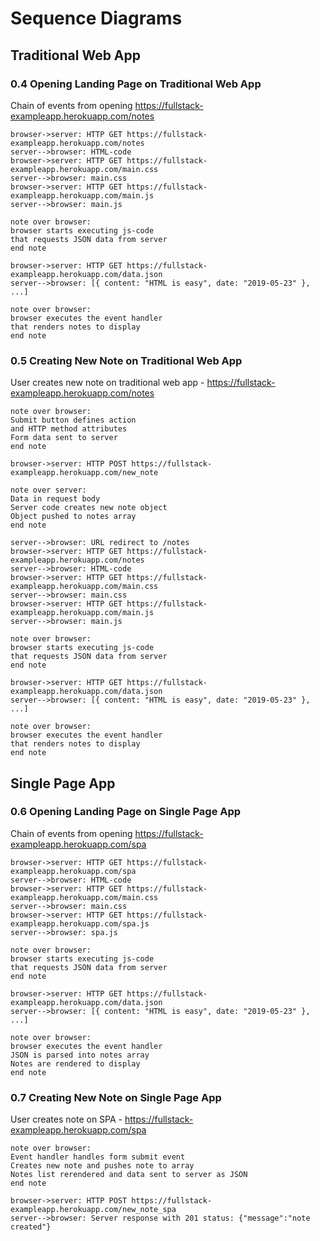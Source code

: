 # Sequence Diagrams 

## Traditional Web App

### 0.4 Opening Landing Page on Traditional Web App
Chain of events from opening https://fullstack-exampleapp.herokuapp.com/notes 

```
browser->server: HTTP GET https://fullstack-exampleapp.herokuapp.com/notes
server-->browser: HTML-code
browser->server: HTTP GET https://fullstack-exampleapp.herokuapp.com/main.css
server-->browser: main.css
browser->server: HTTP GET https://fullstack-exampleapp.herokuapp.com/main.js
server-->browser: main.js

note over browser:
browser starts executing js-code
that requests JSON data from server 
end note

browser->server: HTTP GET https://fullstack-exampleapp.herokuapp.com/data.json
server-->browser: [{ content: "HTML is easy", date: "2019-05-23" }, ...]

note over browser:
browser executes the event handler
that renders notes to display
end note
```


### 0.5 Creating New Note on Traditional Web App
User creates new note on traditional web app - https://fullstack-exampleapp.herokuapp.com/notes 

```
note over browser: 
Submit button defines action
and HTTP method attributes
Form data sent to server
end note

browser->server: HTTP POST https://fullstack-exampleapp.herokuapp.com/new_note

note over server:
Data in request body
Server code creates new note object
Object pushed to notes array
end note

server-->browser: URL redirect to /notes
browser->server: HTTP GET https://fullstack-exampleapp.herokuapp.com/notes
server-->browser: HTML-code
browser->server: HTTP GET https://fullstack-exampleapp.herokuapp.com/main.css
server-->browser: main.css
browser->server: HTTP GET https://fullstack-exampleapp.herokuapp.com/main.js
server-->browser: main.js

note over browser:
browser starts executing js-code
that requests JSON data from server 
end note

browser->server: HTTP GET https://fullstack-exampleapp.herokuapp.com/data.json
server-->browser: [{ content: "HTML is easy", date: "2019-05-23" }, ...]

note over browser:
browser executes the event handler
that renders notes to display
end note
```

## Single Page App

### 0.6 Opening Landing Page on Single Page App
Chain of events from opening https://fullstack-exampleapp.herokuapp.com/spa
```
browser->server: HTTP GET https://fullstack-exampleapp.herokuapp.com/spa
server-->browser: HTML-code
browser->server: HTTP GET https://fullstack-exampleapp.herokuapp.com/main.css
server-->browser: main.css
browser->server: HTTP GET https://fullstack-exampleapp.herokuapp.com/spa.js
server-->browser: spa.js

note over browser:
browser starts executing js-code
that requests JSON data from server 
end note

browser->server: HTTP GET https://fullstack-exampleapp.herokuapp.com/data.json
server-->browser: [{ content: "HTML is easy", date: "2019-05-23" }, ...]

note over browser:
browser executes the event handler
JSON is parsed into notes array
Notes are rendered to display 
end note
```

### 0.7 Creating New Note on Single Page App
User creates note on SPA - https://fullstack-exampleapp.herokuapp.com/spa

```
note over browser: 
Event handler handles form submit event
Creates new note and pushes note to array
Notes list rerendered and data sent to server as JSON
end note

browser->server: HTTP POST https://fullstack-exampleapp.herokuapp.com/new_note_spa
server-->browser: Server response with 201 status: {"message":"note created"}
```